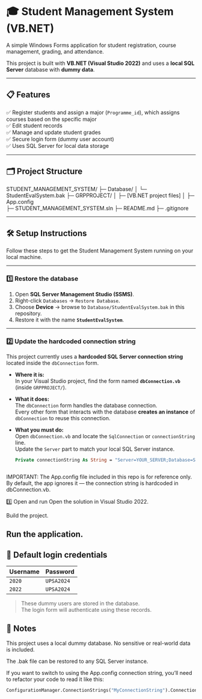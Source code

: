 # 🎓 Student Management System (VB.NET)

A simple Windows Forms application for student registration, course management, grading, and attendance.

This project is built with **VB.NET (Visual Studio 2022)** and uses a **local SQL Server** database with **dummy data**.

---

## 📋 Features

✅ Register students and assign a major (`Programme_id`), which assigns courses based on the specific major  
✅ Edit student records  
✅ Manage and update student grades  
✅ Secure login form (dummy user account)  
✅ Uses SQL Server for local data storage

---

## 🗂️ Project Structure
STUDENT_MANAGEMENT_SYSTEM/
 ├─ Database/
 │   └─ StudentEvalSystem.bak
 ├─ GRPPROJECT/
 │   ├─  [VB.NET project files]
 │   ├─ App.config  
 ├─ STUDENT_MANAGEMENT_SYSTEM.sln
 ├─ README.md
 ├─ .gitignore



---

## 🛠️ Setup Instructions

Follow these steps to get the Student Management System running on your local machine.

---

### 1️⃣ Restore the database

1. Open **SQL Server Management Studio (SSMS)**.  
2. Right-click `Databases` → `Restore Database`.  
3. Choose **Device** → browse to `Database/StudentEvalSystem.bak` in this repository.  
4. Restore it with the name **`StudentEvalSystem`**.

---

### 2️⃣ Update the hardcoded connection string

This project currently uses a **hardcoded SQL Server connection string** located inside the `dbConnection` form.

- **Where it is:**  
  In your Visual Studio project, find the form named **`dbConnection.vb`** (inside `GRPPROJECT/`).

- **What it does:**  
  The `dbConnection` form handles the database connection.  
  Every other form that interacts with the database **creates an instance** of `dbConnection` to reuse this connection.

- **What you must do:**  
  Open `dbConnection.vb` and locate the `SqlConnection` or `connectionString` line.  
  Update the `Server` part to match your local SQL Server instance.

  ```vb
  Private connectionString As String = "Server=YOUR_SERVER;Database=StudentEvalSystem;Integrated Security=True;"



IMPORTANT:
The App.config file included in this repo is for reference only.
By default, the app ignores it — the connection string is hardcoded in dbConnection.vb.

3️⃣ Open and run
Open the solution in Visual Studio 2022.

Build the project.

Run the application.
---

## 🔑 Default login credentials

| Username | Password |
|----------|----------|
| `2020`   | `UPSA2024` |
| `2022`   | `UPSA2024` |

> These dummy users are stored in the database.  
> The login form will authenticate using these records.


## 📜 Notes

This project uses a local dummy database. No sensitive or real-world data is included.

The .bak file can be restored to any SQL Server instance.

If you want to switch to using the App.config connection string, you’ll need to refactor your code to read it like this:
  ```vb
ConfigurationManager.ConnectionStrings("MyConnectionString").ConnectionString
